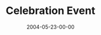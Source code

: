 ---
layout: message
category: message
series: "Going Crazy"
title: "Celebration Event"
date: 2004-05-23-00-00
message_id: 170
audio: "http://s3.amazonaws.com/crossroads-media/message/audio/GC_06_05-23-04_Celebration_Event.mp3"
audio-duration: "45:41"
explicit: false
---